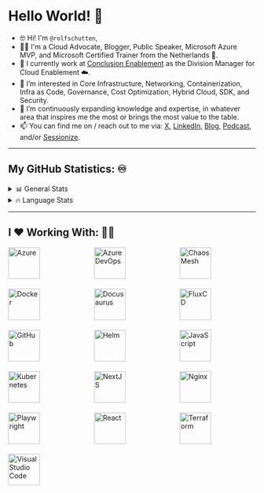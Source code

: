 # Hello World! 👋

- 🤓 Hi! I'm `@rolfschutten`,
- 👨‍💼 I'm a Cloud Advocate, Blogger, Public Speaker, Microsoft Azure MVP, and Microsoft Certified Trainer from the Netherlands 🌷.
- 💼 I currently work at [Conclusion Enablement](https://www.conclusion.nl/en/enablement) as the Division Manager for Cloud Enablement ☁️.
- 👀 I’m interested in Core Infrastructure, Networking, Containerization, Infra as Code, Governance, Cost Optimization, Hybrid Cloud, SDK, and Security.
- 🌱 I’m continuously expanding knowledge and expertise, in whatever area that inspires me the most or brings the most value to the table.
- 📫 You can find me on / reach out to me via: [X](https://x.com/rolf_schutten), [LinkedIn](https://www.linkedin.com/in/rolf-schutten/), [Blog](https://schutten.cloud/), [Podcast](https://www.youtube.com/@azuretalkspodcast), and/or [Sessionize](https://sessionize.com/rolf-schutten/).

---

## My GitHub Statistics: ♾️

<details>
  <summary>📊 General Stats</summary>
  
  ![RolfSchutten's GitHub stats](https://github-readme-stats.vercel.app/api?username=rolfschutten&theme=dark&show_icons=true)
  
</details>

<details>
  <summary>🔥 Language Stats</summary>
  
  [![Top Langs](https://github-readme-stats.vercel.app/api/top-langs/?username=rolfschutten&theme=dark&show_icons=true)](https://github.com/anuraghazra/github-readme-stats)
  
</details>

---

## I ❤️ Working With: 🧑‍💻
<div style="display: grid; grid-template-columns: repeat(3, 1fr); gap: 20px; justify-content: center;">
  <img src="https://upload.wikimedia.org/wikipedia/commons/thumb/f/fa/Microsoft_Azure.svg/2048px-Microsoft_Azure.svg.png" alt="Azure" width="64" height="64">
  <img src="https://www.svgrepo.com/show/448271/azure-devops.svg" alt="Azure DevOps" width="64" height="64">
  <img src="https://avatars.githubusercontent.com/u/59082378?s=200&v=4" alt="Chaos Mesh" width="64" height="64">
  <img src="https://www.svgrepo.com/show/353659/docker-icon.svg" alt="Docker" width="64" height="64">
  <img src="https://www.vectorlogo.zone/logos/docusaurus/docusaurus-official.svg" alt="Docusaurus" width="64" height="64">
  <img src="https://avatars.githubusercontent.com/u/52158677?s=280&v=4" alt="FluxCD" width="64" height="64">
  <img src="https://seeklogo.com/images/G/github-logo-7880D80B8D-seeklogo.com.png" alt="GitHub" width="64" height="64">
  <img src="https://seeklogo.com/images/H/helm-logo-9208DB3EE5-seeklogo.com.png" alt="Helm" width="64" height="64">
  <img src="https://icons.veryicon.com/png/o/business/vscode-program-item-icon/javascript-3.png" alt="JavaScript" width="64" height="64">
  <img src="https://upload.wikimedia.org/wikipedia/commons/thumb/3/39/Kubernetes_logo_without_workmark.svg/2109px-Kubernetes_logo_without_workmark.svg.png" alt="Kubernetes" width="64" height="64">
  <img src="https://www.svgrepo.com/show/354113/nextjs-icon.svg" alt="NextJS" width="64" height="64">
  <img src="https://www.svgrepo.com/show/373924/nginx.svg" alt="Nginx" width="64" height="64">
  <img src="https://img.stackshare.io/service/11955/default_48baa40615243f437bc3b182e62ddfe0290fca4b.png" alt="Playwright" width="64" height="64">
  <img src="https://upload.wikimedia.org/wikipedia/commons/thumb/a/a7/React-icon.svg/2300px-React-icon.svg.png" alt="React" width="64" height="64">
  <img src="https://www.svgrepo.com/show/354447/terraform-icon.svg" alt="Terraform" width="64" height="64">
  <img src="https://upload.wikimedia.org/wikipedia/commons/thumb/9/9a/Visual_Studio_Code_1.35_icon.svg/2048px-Visual_Studio_Code_1.35_icon.svg.png" alt="Visual Studio Code" width="64" height="64">
  <!-- Add more logos as needed -->
</div>
